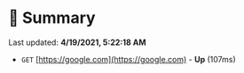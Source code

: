 # 📖 Summary
Last updated: **4/19/2021, 5:22:18 AM**

- `GET` [https://google.com](https://google.com) - **Up** (107ms)
